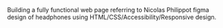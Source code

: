 Building a fully functional web page  referring to Nicolas Philippot figma design of headphones using HTML/CSS/Accessibility/Responsive design.
